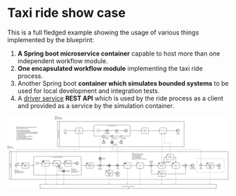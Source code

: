 # Taxi ride show case

This is a full fledged example showing the usage of various things implemented by the blueprint:

1. **A Spring boot microservice container** capable to host more than one independent workflow module.
1. **One encapsulated workflow module** implementing the taxi ride process.
1. Another Spring boot **container which simulates bounded systems** to be used for local development and integration tests.
1. A [driver service](./driver-service-api/README.md) **REST API** which is used by the ride process as a client and provided as a service by the simulation container.

![taxi ride](./TaxiRide.svg)


